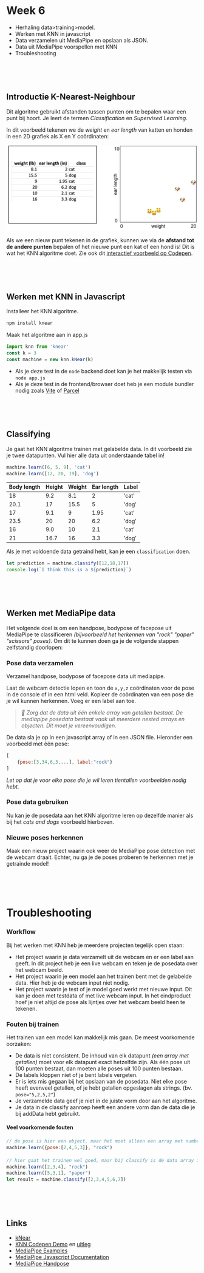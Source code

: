 # Week 6

- Herhaling data>training>model. 
- Werken met KNN in javascript
- Data verzamelen uit MediaPipe en opslaan als JSON.
- Data uit MediaPipe voorspellen met KNN
- Troubleshooting

<br><br><br>

## Introductie K-Nearest-Neighbour

Dit algoritme gebruikt afstanden tussen punten om te bepalen waar een punt bij hoort. Je leert de termen *Classification* en *Supervised Learning*.

In dit voorbeeld tekenen we de *weight* en *ear length* van katten en honden in een 2D grafiek als X en Y coördinaten:

![knn](../images/knn_catdog_icons.png)

Als we een nieuw punt tekenen in de grafiek, kunnen we via de **afstand tot de andere punten** bepalen of het nieuwe punt een kat of een hond is! Dit is wat het KNN algoritme doet. Zie ook dit [interactief voorbeeld op Codepen](https://codepen.io/Qbrid/pen/OwpjLX). 

<br>
<br>
<Br>

## Werken met KNN in Javascript

Installeer het KNN algoritme. 

```sh
npm install knear
```
Maak het algoritme aan in app.js

```javascript
import knn from 'knear'
const k = 3
const machine = new knn.kNear(k)
```

- Als je deze test in de `node` backend doet kan je het makkelijk testen via `node app.js`
- Als je deze test in de frontend/browser doet heb je een module bundler nodig zoals [Vite](https://vitejs.dev/guide/#scaffolding-your-first-vite-project) of [Parcel](https://parceljs.org/getting-started/webapp/)

<br><br><br>

## Classifying

Je gaat het KNN algoritme trainen met gelabelde data. In dit voorbeeld zie je twee datapunten. Vul hier alle data uit onderstaande tabel in! 

```javascript
machine.learn([6, 5, 9], 'cat')
machine.learn([12, 20, 19], 'dog')
```

| Body length | Height | Weight | Ear length |  Label |
| ----------- | ------ | ------ | ---------- |  ----- |
| 18 | 9.2 | 8.1 | 2 | 'cat' |
| 20.1 | 17 | 15.5 | 5 | 'dog' |
| 17 | 9.1 | 9 | 1.95 | 'cat' |
| 23.5 | 20 | 20 | 6.2 | 'dog' |
| 16 | 9.0 | 10 | 2.1 | 'cat' |
| 21 | 16.7 | 16 | 3.3 | 'dog' |

Als je met voldoende data getraind hebt, kan je een `classification` doen.

```javascript
let prediction = machine.classify([12,18,17])
console.log(`I think this is a ${prediction}`)
```
<br>
<br>
<br>

## Werken met MediaPipe data

Het volgende doel is om een handpose, bodypose of facepose uit MediaPipe te classificeren *(bijvoorbeeld het herkennen van "rock" "paper" "scissors" poses)*. Om dit te kunnen doen ga je de volgende stappen zelfstandig doorlopen:

### Pose data verzamelen

Verzamel handpose, bodypose of facepose data uit mediapipe.

Laat de webcam detectie lopen en toon de `x,y,z` coördinaten voor de pose in de console of in een html veld. Kopieer de coördinaten van een pose die je wil kunnen herkennen. Voeg er een label aan toe. 

> *🚨 Zorg dat de data uit één enkele array van getallen bestaat. De mediapipe posedata bestaat vaak uit meerdere nested arrays en objecten. Dit moet je vereenvoudigen.*

De data sla je op in een javascript array of in een JSON file. Hieronder een voorbeeld met één pose:

```js
[
    {pose:[3,34,6,3,...], label:"rock"}
]
```
*Let op dat je voor elke pose die je wil leren tientallen voorbeelden nodig hebt.*

### Pose data gebruiken

Nu kan je de posedata aan het KNN algoritme leren op dezelfde manier als bij het *cats and dogs* voorbeeld hierboven.

### Nieuwe poses herkennen

Maak een nieuw project waarin ook weer de MediaPipe pose detection met de webcam draait. Echter, nu ga je de poses proberen te herkennen met je getrainde model!

<br><br><br>

# Troubleshooting

### Workflow

Bij het werken met KNN heb je meerdere projecten tegelijk open staan:

- Het project waarin je data verzamelt uit de webcam en er een label aan geeft. In dit project heb je een live webcam en teken je de posedata over het webcam beeld.
- Het project waarin je een model aan het trainen bent met de gelabelde data. Hier heb je de webcam input niet nodig.
- Het project waarin je test of je model goed werkt met nieuwe input. Dit kan je doen met testdata of met live webcam input. In het eindproduct hoef je niet altijd de pose als lijntjes over het webcam beeld heen te tekenen.


### Fouten bij trainen

Het trainen van een model kan makkelijk mis gaan. De meest voorkomende oorzaken:

- De data is niet consistent. De inhoud van elk datapunt *(een array met getallen)* moet voor elk datapunt exact hetzelfde zijn. Als één pose uit 100 punten bestaat, dan moeten alle poses uit 100 punten bestaan.
- De labels kloppen niet of je bent labels vergeten.
- Er is iets mis gegaan bij het opslaan van de posedata. Niet elke pose heeft evenveel getallen, of je hebt getallen opgeslagen als strings. (bv. `pose="5,2,5,2"`)
- Je verzamelde data geef je niet in de juiste vorm door aan het algoritme.
- Je data in de classify aanroep heeft een andere vorm dan de data die je bij addData hebt gebruikt.

#### Veel voorkomende fouten

```js
// de pose is hier een object, maar het moet alleen een array met numbers zijn
machine.learn({pose:[2,4,5,3]}, "rock")

// hier gaat het trainen wel goed, maar bij classify is de data array ineens veel langer
machine.learn([2,3,4], "rock")
machine.learn([5,3,1], "paper")
let result = machine.classify([2,3,4,5,6,7])
```

<br>
<br>
<br>

## Links

- [kNear](https://github.com/NathanEpstein/KNear)
- [KNN Codepen Demo](https://codepen.io/Qbrid/pen/OwpjLX) en [uitleg](https://burakkanber.com/blog/machine-learning-in-js-k-nearest-neighbor-part-1/)
- [MediaPipe Examples](https://developers.google.com/mediapipe/solutions/examples)
- [MediaPipe Javascript Documentation](https://developers.google.com/mediapipe/api/solutions/js/tasks-vision)
- [MediaPipe Handpose](https://developers.google.com/mediapipe/api/solutions/js/tasks-vision.handlandmarker#handlandmarker_class)
